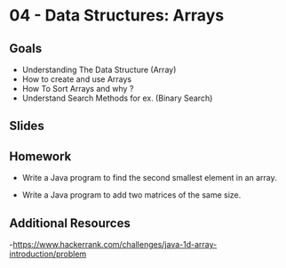 # 04 - Data Structures: Arrays

<Teacher name="Hadeer"></Teacher>

## Goals
- Understanding The Data Structure (Array)
- How to create and use Arrays
- How To Sort Arrays and why ? 
- Understand Search Methods for ex. (Binary Search) 

## Slides

<GoogleSlides src="https://docs.google.com/presentation/d/e/2PACX-1vQ5zVehWgnPlOgdZCoZZw_svbXD80m_SKqcuxJLBB7cD7J5q6SnfZdYzsT058-iUPA9YB-rOEuxgV3b/embed?start=false&loop=false&delayms=3000"></GoogleSlides>

## Homework

- Write a Java program to find the second smallest element in an array.

- Write a Java program to add two matrices of the same size.

## Additional Resources

-https://www.hackerrank.com/challenges/java-1d-array-introduction/problem